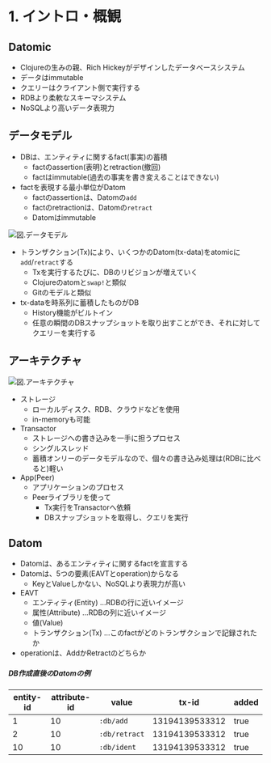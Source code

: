 # 1. イントロ・概観

## Datomic
- Clojureの生みの親、Rich Hickeyがデザインしたデータベースシステム
- データはimmutable
- クエリーはクライアント側で実行する
- RDBより柔軟なスキーマシステム
- NoSQLより高いデータ表現力

## データモデル
- DBは、エンティティに関するfact(事実)の蓄積
  - factのassertion(表明)とretraction(撤回)
  - factはimmutable(過去の事実を書き変えることはできない)
- factを表現する最小単位がDatom
  - factのassertionは、Datomの`add`
  - factのretractionは、Datomの`retract`
  - Datomはimmutable


![図.データモデル](img/model.png)

- トランザクション(Tx)により、いくつかのDatom(tx-data)をatomicに`add`/`retract`する
  - Txを実行するたびに、DBのリビジョンが増えていく
  - Clojureのatomと`swap!`と類似
  - Gitのモデルと類似
- tx-dataを時系列に蓄積したものがDB
  - History機能がビルトイン
  - 任意の瞬間のDBスナップショットを取り出すことができ、それに対してクエリーを実行する

## アーキテクチャ
![図.アーキテクチャ](img/arc.png)

- ストレージ
  - ローカルディスク、RDB、クラウドなどを使用
  - in-memoryも可能
- Transactor
  - ストレージへの書き込みを一手に担うプロセス
  - シングルスレッド
  - 蓄積オンリーのデータモデルなので、個々の書き込み処理は(RDBに比べると)軽い
- App(Peer)
  - アプリケーションのプロセス
  - Peerライブラリを使って
    - Tx実行をTransactorへ依頼
    - DBスナップショットを取得し、クエリを実行

## Datom

- Datomは、あるエンティティに関するfactを宣言する
- Datomは、5つの要素(EAVTとoperation)からなる
  - KeyとValueしかない、NoSQLより表現力が高い
- EAVT
  - エンティティ(Entity) ...RDBの行に近いイメージ
  - 属性(Attribute) ...RDBの列に近いイメージ
  - 値(Value)
  - トランザクション(Tx) ...このfactがどのトランザクションで記録されたか
- operationは、AddかRetractのどちらか

##### DB作成直後のDatomの例

|entity-id |attribute-id |value        |tx-id         |added|
|----------|-------------|-------------|--------------|-----|
|1         |10           |`:db/add`    |13194139533312|true |
|2         |10           |`:db/retract`|13194139533312|true |
|10        |10           |`:db/ident`  |13194139533312|true |


